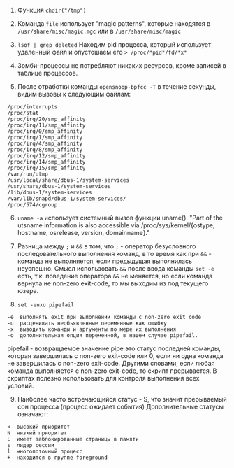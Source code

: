 1. Функция `chdir("/tmp")`

2. Команда `file` использует "magic patterns", которые находятся в `/usr/share/misc/magic.mgc` или в `/usr/share/misc/magic`

3. `lsof | grep deleted` Находим pid процесса, который использует удаленный файл и опустошаем его `> /proc/*pid*/fd/*x*`

4. Зомби-процессы не потребляют никаких ресурсов, кроме записей в таблице процессов.

5. После отработки команды `opensnoop-bpfcc -T` в течение секунды, видим вызовы к следующим файлам:
```
/proc/interrupts
/proc/stat
/proc/irq/20/smp_affinity
/proc/irq/11/smp_affinity
/proc/irq/0/smp_affinity
/proc/irq/1/smp_affinity
/proc/irq/4/smp_affinity
/proc/irq/8/smp_affinity
/proc/irq/12/smp_affinity
/proc/irq/14/smp_affinity
/proc/irq/15/smp_affinity
/var/run/utmp
/usr/local/share/dbus-1/system-services
/usr/share/dbus-1/system-services
/lib/dbus-1/system-services
/var/lib/snapd/dbus-1/system-services/
/proc/574/cgroup
```

6. `uname -a` использует системный вызов функции uname(). "Part of the utsname information is also accessible via /proc/sys/kernel/{ostype, hostname, osrelease, version, domainname}."

7. Разница между `;` и `&&` в том, что `;` - оператор безусловного последовательного выполнения команд, в то время как при `&&` - команда не выполняется, если предыдущая выполнилась неуспешно. Смысл использовать `&&` после ввода команды `set -e` есть, т.к. поведение оператора `&&` не меняется, но если команда вернула не non-zero exit-code, то мы выходим из под текущего юзера.

8. `set -euxo pipefail`
```
-e  выполнять exit при выполнении команды с non-zero exit code
-u  раcценивать необъявленные переменные как ошибку
-x  выводить команды и аргументы по мере их выполнения
-o  дополнительная опция переменной, в нашем случае pipefail.
```
pipefail - возвращаемое значение pipe это статус последней команды, которая завершилась с non-zero exit-code или 0, если ни одна команда не завершилась с non-zero exit-code.
Другими словами, если любая команда выполняется с non-zero exit-code, то скрипт прерывается. В скриптах полезно использовать для контроля выполнения всех условий.

9. Наиболее часто встречающийся статус - S, что значит прерываемый сон процесса (процесс ожидает события)
 Дополнительные статусы означают:
 ```
 <  высокий приоритет 
 N  низкий приоритет
 L  имеет заблокированные страницы в памяти
 s  лидер сессии
 l  многопоточный процесс
 +  находится в группе foreground
 ```

